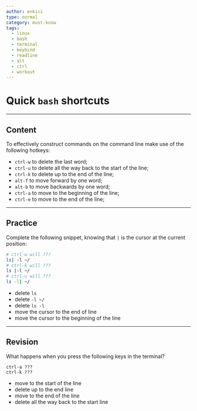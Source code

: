 ```yaml
---
author: enkici
type: normal
category: must-know
tags:
  - linux
  - bash
  - terminal
  - keybind
  - readline
  - alt
  - ctrl
  - workout
---
```


# Quick `bash` shortcuts


---

## Content

To effectively construct commands on the command line make use of the following hotkeys:

- `ctrl-w` to delete the last word;
- `ctrl-u` to delete all the way back to the start of the line;
- `ctrl-k` to delete up to the end of the line;
- `alt-f` to move forward by one word;
- `alt-b` to move backwards by one word;
- `ctrl-a` to move to the beginning of the line;
- `ctrl-e` to move to the end of the line;


---

## Practice

Complete the following snippet, knowing that `|` is the cursor at the current position:

```bash
# ctrl-w will ???
ls| -l ~/
# ctrl-k will ???
ls |-l ~/
# ctrl-u will ???
ls -l| ~/
```

- delete `ls`
- delete `-l ~/`
- delete `ls -l`
- move the cursor to the end of line
- move the cursor to the beginning of the line


---

## Revision

What happens when you press the following keys in the terminal?

```plain-text
ctrl-a ???
ctrl-k ???
```

- move to the start of the line
- delete up to the end line
- move to the end of the line
- delete all the way back to the start line
 
